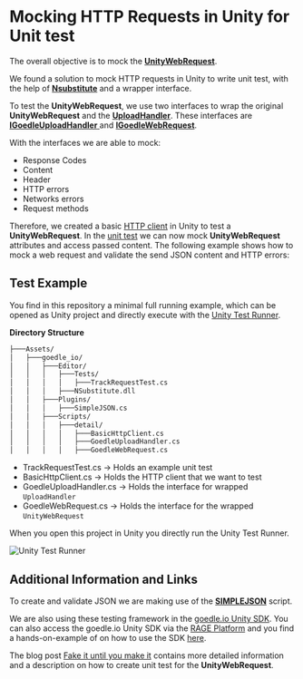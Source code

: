 # Mocking HTTP Requests in Unity for Unit test 

The overall objective is to mock the [**UnityWebRequest**](https://docs.unity3d.com/ScriptReference/Networking.UnityWebRequest.html).

We found a solution to mock HTTP requests in Unity to write unit test, with the help of [**Nsubstitute**](http://nsubstitute.github.io/) and a wrapper interface.

To test the **UnityWebRequest**, we use two interfaces to wrap the original **UnityWebRequest** and the [**UploadHandler**](https://docs.unity3d.com/ScriptReference/Networking.UnityWebRequest-uploadHandler.html). These interfaces are [**IGoedleUploadHandler** ](https://github.com/goedleIO/unity_http_mocking/blob/master/Assets/goedle_io/Scripts/detail/GoedleUploadHandler.cs) and [**IGoedleWebRequest**](https://github.com/goedleIO/unity_http_mocking/blob/master/Assets/goedle_io/Scripts/detail/GoedleWebRequest.cs).

With the interfaces we are able to mock:

* Response Codes
* Content
* Header
* HTTP errors
* Networks errors
* Request methods

Therefore, we created a basic [HTTP client](https://github.com/goedleIO/unity_http_mocking/blob/master/Assets/goedle_io/Scripts/detail/BasicHttpClient.cs) in Unity to test a **UnityWebRequest**. In the [unit test](https://github.com/goedleIO/unity_http_mocking/blob/master/Assets/goedle_io/Editor/Tests/TrackRequestTest.cs) we can now mock **UnityWebRequest** attributes and access passed content. The following example shows how to mock a web request and validate the send JSON content and HTTP errors:

## Test Example

You find in this repository a minimal full running example, which can be opened as Unity project and directly execute with the [Unity Test Runner](https://docs.unity3d.com/Manual/testing-editortestsrunner.html). 

**Directory Structure**

```bash
├───Assets/
│   ├───goedle_io/
│   │   ├───Editor/
│   │   │   ├───Tests/
│   │   │   │   ├───TrackRequestTest.cs
│   │   │   ├───NSubstitute.dll
│   │   ├───Plugins/
│   │   │   ├───SimpleJSON.cs
│   │   ├───Scripts/
│   │   │   ├───detail/
│   │   │   │   ├───BasicHttpClient.cs
│   │   │   │   ├───GoedleUploadHandler.cs
│   │   │   │   ├───GoedleWebRequest.cs
```

* TrackRequestTest.cs -> Holds an example unit test
* BasicHttpClient.cs -> Holds the HTTP client that we want to test
* GoedleUploadHandler.cs -> Holds the interface for wrapped `UploadHandler`
* GoedleWebRequest.cs -> Holds the interface for the wrapped `UnityWebRequest` 

When you open this project in Unity you directly run the Unity Test Runner.

![Unity Test Runner](http://www.goedle.io/unity/unity_test_runner.png "Unity Test Runner")


## Additional Information and Links

To create and validate JSON we are making use of the [**SIMPLEJSON**](http://wiki.unity3d.com/index.php/SimpleJSON) script. 

We are also using these testing framework in the [goedle.io Unity SDK](https://github.com/goedleIO/sdk_unity). You can also access the goedle.io Unity SDK via the [RAGE Platform](https://www.gamecomponents.eu/content/565) and you find a hands-on-example of on how to use the SDK [here](https://http://blog.goedle.io/2017/05/30/start-your-turbine-engines-goedle-io-now-supports-unity-and-offers-a-unity-tracking-sdk/?utm_source=blog&utm_medium=textlink&utm_campaign=github). 

The blog post [Fake it until you make it](https://http://blog.goedle.io) contains more detailed information and a description on how to create unit test for the **UnityWebRequest**.
